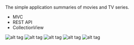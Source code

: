 The simple application summaries of movies and TV series.
- MVC
- REST API
- CollectionView

![alt tag](https://user-images.githubusercontent.com/45259348/93155842-430d5380-f707-11ea-9444-4c3650481a9a.png)
![alt tag](https://user-images.githubusercontent.com/45259348/90385450-76ff4580-e083-11ea-8d9e-4dd504734f2e.png)
![alt tag](https://user-images.githubusercontent.com/45259348/90385462-7b2b6300-e083-11ea-9697-c07c14613947.png)
![alt tag](https://user-images.githubusercontent.com/45259348/90385479-82eb0780-e083-11ea-8c2d-b3b10539071a.png)
![alt tag](https://user-images.githubusercontent.com/45259348/90385499-8a121580-e083-11ea-822e-b231a6fd6ce6.png)
